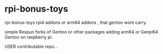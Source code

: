 # rpi-bonus-toys
rpi-bonus-toys rpi4 addons or arm64 addons , that gentoo wont carry. 

simple Respun forks  of Gentoo or other packages adding arm64 or Genpi64 Gentoo on raspberry pi.

USER contributable repo... 


